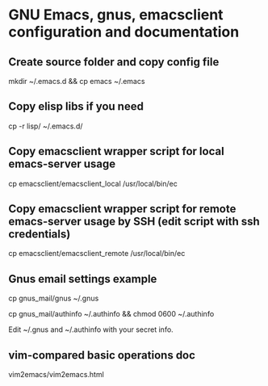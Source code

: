 # GNU Emacs, gnus, emacsclient configuration and documentation

## Create source folder and copy config file
mkdir ~/.emacs.d && cp emacs ~/.emacs

## Copy elisp libs if you need
cp -r lisp/ ~/.emacs.d/

## Copy emacsclient wrapper script for local emacs-server usage
cp emacsclient/emacsclient_local /usr/local/bin/ec

## Copy emacsclient wrapper script for remote emacs-server usage by SSH (edit script with ssh credentials)
cp emacsclient/emacsclient_remote /usr/local/bin/ec

## Gnus email settings example
cp gnus_mail/gnus ~/.gnus

cp gnus_mail/authinfo ~/.authinfo && chmod 0600 ~/.authinfo

Edit ~/.gnus and ~/.authinfo with your secret info.

## vim-compared basic operations doc
vim2emacs/vim2emacs.html
